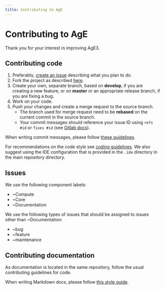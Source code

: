 ```yaml
---
title: Contributing to AgE
---
```


# Contributing to AgE

Thank you for your interest in improving AgE3.

## Contributing code

1. Preferably, [create an issue](https://gitlab.com/age-agh/age3/issues) describing what you plan to do. 
2. Fork the project as described [here](https://docs.gitlab.com/ee/gitlab-basics/fork-project.html).
3. Create your own, separate branch, based on **develop**, if you are creating a new feature, or on **master** or an
   appropriate release branch, if you are fixing a bug.
4. Work on your code.
5. Push your changes and create a merge request to the source branch.
   - The branch used for merge request need to be **rebased** on the current commit in the source branch.
   - Your commit messages should reference your issue ID using `refs #id` or `fixes #id` (see
     [Gitlab docs](https://docs.gitlab.com/ee/user/project/issues/automatic_issue_closing.html)).
 
When writing commit messages, please follow [these guidelines](http://chris.beams.io/posts/git-commit/).
 
For recommendations on the code style see [coding guidelines](coding-guidelines.md). We also suggest using the IDE
configuration that is provided in the `.ide` directory in the main repository directory.

## Issues

We use the following component labels:

- ~Compute
- ~Core
- ~Documentation

We use the following types of issues that should be assigned to issues other than ~Documentation:

- ~bug
- ~feature
- ~maintenance

## Contributing documentation

As documentation is located in the same repository, follow the usual contributing guidelines for code.
 
When writing Markdown docs, please follow [this style guide](http://www.cirosantilli.com/markdown-style-guide/).
